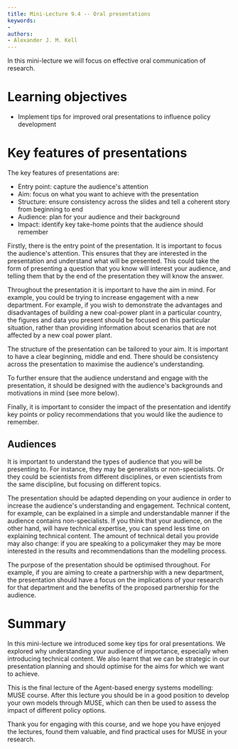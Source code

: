 ```yaml
---
title: Mini-Lecture 9.4 -- Oral presentations
keywords:
- 
authors:
- Alexander J. M. Kell
---
```


In this mini-lecture we will focus on effective oral communication of research. 

# Learning objectives

- Implement tips for improved oral presentations to influence policy development

# Key features of presentations

The key features of presentations are:

- Entry point: capture the audience's attention
- Aim: focus on what you want to achieve with the presentation
- Structure: ensure consistency across the slides and tell a coherent story from beginning to end
- Audience: plan for your audience and their background
- Impact: identify key take-home points that the audience should remember

Firstly, there is the entry point of the presentation. It is important to focus the audience's attention. This ensures that they are interested in the presentation and understand what will be presented. This could take the form of presenting a question that you know will interest your audience, and telling them that by the end of the presentation they will know the answer.

Throughout the presentation it is important to have the aim in mind. For example, you could be trying to increase engagement with a new department. For example, if you wish to demonstrate the advantages and disadvantages of building a new coal-power plant in a particular country, the figures and data you present should be focused on this particular situation, rather than providing information about scenarios that are not affected by a new coal power plant.

The structure of the presentation can be tailored to your aim. It is important to have a clear beginning, middle and end. There should be consistency across the presentation to maximise the audience's understanding. 

To further ensure that the audience understand and engage with the presentation, it should be designed with the audience's backgrounds and motivations in mind (see more below). 

Finally, it is important to consider the impact of the presentation and identify key points or policy recommendations that you would like the audience to remember. 

## Audiences

It is important to understand the types of audience that you will be presenting to. For instance, they may be generalists or non-specialists. Or they could be scientists from different disciplines, or even scientists from the same discipline, but focusing on different topics.

The presentation should be adapted depending on your audience in order to increase the audience's understanding and engagement. Technical content, for example, can be explained in a simple and understandable manner if the audience contains non-specialists. If you think that your audience, on the other hand, will have technical expertise, you can spend less time on explaining technical content. The amount of technical detail you provide may also change: if you are speaking to a policymaker they may be more interested in the results and recommendations than the modelling process.

The purpose of the presentation should be optimised throughout. For example, if you are aiming to create a partnership with a new department, the presentation should have a focus on the implications of your research for that department and the benefits of the proposed partnership for the audience.


# Summary

In this mini-lecture we introduced some key tips for oral presentations. We explored why understanding your audience of importance, especially when introducing technical content. We also learnt that we can be strategic in our presentation planning and should optimise for the aims for which we want to achieve.

This is the final lecture of the Agent-based energy systems modelling: MUSE course. After this lecture you should be in a good position to develop your own models through MUSE, which can then be used to assess the impact of different policy options.

Thank you for engaging with this course, and we hope you have enjoyed the lectures, found them valuable, and find practical uses for MUSE in your research.
